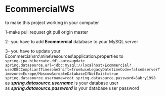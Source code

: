 # EcommercialWS
to make this project working in your computer 


1-make pull requset
git pull origin master


2-
you have to add **Ecommercial** database to your MySQL server

3-
you have to update your Ecommercial\src\mine\resources\application.properties to
<code>
spring.jpa.hibernate.ddl-auto=update
spring.datasource.url=jdbc:mysql://localhost/Ecommercial?useJDBCCompliantTimezoneShift=true&useLegacyDatetimeCode=false&serverTimezone=Europe/Moscow&createDatabaseIfNotExist=true
spring.datasource.username=root
spring.datasource.password=Sabry1998
</code>
as _**spring.datasource.username**_ is your database user<br/>
as _**spring.datasource.password**_ is your database user password


